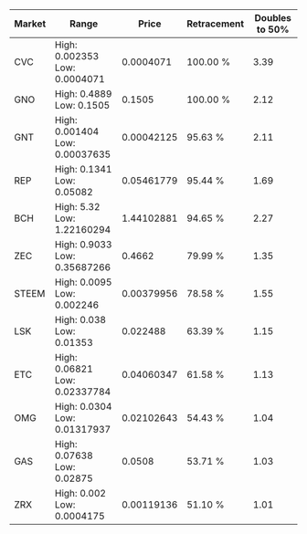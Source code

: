 | Market | Range | Price| Retracement | Doubles to 50% |
| --- | --- | --- | --- | --- |
| CVC | High: 0.002353<br />Low: 0.0004071 | 0.0004071 | 100.00 % | 3.39 |
| GNO | High: 0.4889<br />Low: 0.1505 | 0.1505 | 100.00 % | 2.12 |
| GNT | High: 0.001404<br />Low: 0.00037635 | 0.00042125 | 95.63 % | 2.11 |
| REP | High: 0.1341<br />Low: 0.05082 | 0.05461779 | 95.44 % | 1.69 |
| BCH | High: 5.32<br />Low: 1.22160294 | 1.44102881 | 94.65 % | 2.27 |
| ZEC | High: 0.9033<br />Low: 0.35687266 | 0.4662 | 79.99 % | 1.35 |
| STEEM | High: 0.0095<br />Low: 0.002246 | 0.00379956 | 78.58 % | 1.55 |
| LSK | High: 0.038<br />Low: 0.01353 | 0.022488 | 63.39 % | 1.15 |
| ETC | High: 0.06821<br />Low: 0.02337784 | 0.04060347 | 61.58 % | 1.13 |
| OMG | High: 0.0304<br />Low: 0.01317937 | 0.02102643 | 54.43 % | 1.04 |
| GAS | High: 0.07638<br />Low: 0.02875 | 0.0508 | 53.71 % | 1.03 |
| ZRX | High: 0.002<br />Low: 0.0004175 | 0.00119136 | 51.10 % | 1.01 |
